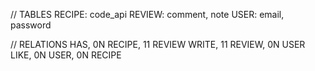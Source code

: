 // TABLES
RECIPE: code_api
REVIEW: comment, note
USER: email, password

// RELATIONS
HAS, 0N RECIPE, 11 REVIEW
WRITE, 11 REVIEW, 0N USER
LIKE, 0N USER, 0N RECIPE